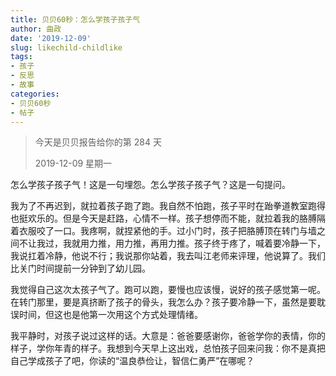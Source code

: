 ```yaml
---
title: 贝贝60秒：怎么学孩子孩子气
author: 曲政
date: '2019-12-09'
slug: likechild-childlike
tags:
- 孩子
- 反思
- 故事
categories:
- 贝贝60秒
- 帖子
---
```

> 今天是贝贝报告给你的第 284 天
>
> 2019-12-09 星期一 

怎么学孩子孩子气！这是一句埋怨。怎么学孩子孩子气？这是一句提问。

我为了不再迟到，就拉着孩子跑了跑。我自然不怕跑，孩子平时在跆拳道教室跑得也挺欢乐的。但是今天是赶路，心情不一样。孩子想停而不能，就拉着我的胳膊隔着衣服咬了一口。我疼啊，就捏紧他的手。过小门时，孩子把胳膊顶在转门与墙之间不让我过，我就用力推，用力推，再用力推。孩子终于疼了，喊着要冷静一下，我说扛着冷静，他说不行；我说那你站着，我去叫江老师来评理，他说算了。我们比关门时间提前一分钟到了幼儿园。

我觉得自己这次太孩子气了。跑可以跑，要慢也应该慢，说好的孩子感觉第一呢。在转门那里，要是真挤断了孩子的骨头，我怎么办？孩子要冷静一下，虽然是要耽误时间，但这也是他第一次用这个方式处理情绪。

我平静时，对孩子说过这样的话。大意是：爸爸要感谢你，爸爸学你的表情，你的样子，学你年青的样子。我想到今天早上这出戏，总怕孩子回来问我：你不是真把自己学成孩子了吧，你读的“温良恭俭让，智信仁勇严”在哪呢？

